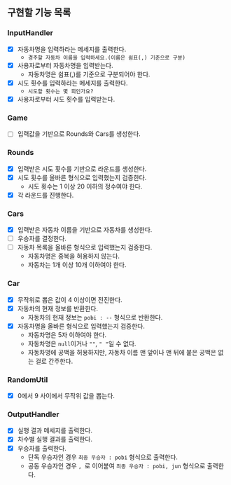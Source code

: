 ## 구현할 기능 목록
### InputHandler
- [x] 자동차명을 입력하라는 메세지를 출력한다.
  - `경주할 자동차 이름을 입력하세요.(이름은 쉼표(,) 기준으로 구분)`
- [x] 사용자로부터 자동차명을 입력받는다.
  - 자동차명은 쉼표(,)를 기준으로 구분되어야 한다.
- [x] 시도 횟수를 입력하라는 메세지를 출력한다.
  - `시도할 횟수는 몇 회인가요?`
- [x] 사용자로부터 시도 횟수를 입력받는다.
### Game
- [ ] 입력값을 기반으로 Rounds와 Cars를 생성한다.
### Rounds
- [x] 입력받은 시도 횟수를 기반으로 라운드를 생성한다.
- [x] 시도 횟수를 올바른 형식으로 입력했는지 검증한다.
  - 시도 횟수는 1 이상 20 이하의 정수여야 한다.
- [x] 각 라운드를 진행한다.
### Cars
- [x] 입력받은 자동차 이름을 기반으로 자동차를 생성한다.
- [ ] 우승자를 결정한다.
- [ ] 자동차 목록을 올바른 형식으로 입력했는지 검증한다.
  - 자동차명은 중복을 허용하지 않는다.
  - 자동차는 1개 이상 10개 이하여야 한다.
### Car
- [x] 무작위로 뽑은 값이 4 이상이면 전진한다.
- [x] 자동차의 현재 정보를 반환한다.
    - 자동차의 현재 정보는 `pobi : --` 형식으로 반환한다.
- [x] 자동차명을 올바른 형식으로 입력했는지 검증한다.
  - 자동차명은 5자 이하여야 한다.
  - 자동차명은 `null`이거나 `""`, `" "`일 수 없다.
  - 자동차명에 공백을 허용하지만, 자동차 이름 맨 앞이나 맨 뒤에 붙은 공백은 없는 걸로 간주한다.
### RandomUtil
- [x] 0에서 9 사이에서 무작위 값을 뽑는다.
### OutputHandler
- [x] 실행 결과 메세지를 출력한다.
- [x] 차수별 실행 결과를 출력한다.
- [x] 우승자를 출력한다.
    - 단독 우승자인 경우 `최종 우승자 : pobi` 형식으로 출력한다.
    - 공동 우승자인 경우 `, `로 이어붙여 `최종 우승자 : pobi, jun` 형식으로 출력한다.










